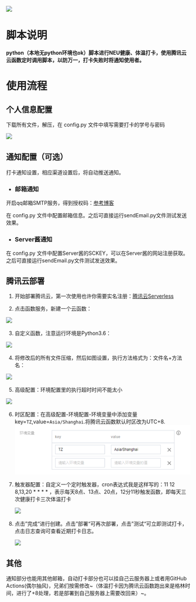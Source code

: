 ![](http://bmalimarkdown.oss-cn-beijing.aliyuncs.com/img/QQ图片20220502013357.jpg)

# 脚本说明

**python（本地无python环境也ok）脚本进行NEU健康、体温打卡，使用腾讯云云函数定时调用脚本，以防万一，打卡失败时将通知使用者。**




# 使用流程

## 个人信息配置

下载所有文件，解压，在 config.py 文件中填写需要打卡的学号与密码

![](http://bmalimarkdown.oss-cn-beijing.aliyuncs.com/img/image-20220502010356041.png)
## 通知配置（可选）

打卡通知设置，相应渠道设置后，将自动推送通知。

- ### 邮箱通知

开启qq邮箱SMTP服务，得到授权码：[参考博客](https://www.cnblogs.com/Alear/p/11594932.html)

在 config.py 文件中配置邮箱信息。之后可直接运行sendEmail.py文件测试发送效果。

- ### Server酱通知

在 config.py 文件中配置Server酱的SCKEY，可以在Server酱的网站注册获取。之后可直接运行sendEmail.py文件测试发送效果。

## 腾讯云部署
1. 开始部署腾讯云，第一次使用也许你需要实名注册：[腾讯云Serverless](https://console.cloud.tencent.com/scf/index)

2. 点击函数服务，新建一个云函数：

![](http://bmalimarkdown.oss-cn-beijing.aliyuncs.com/img/yun1.png)



3. 自定义函数，注意运行环境是Python3.6：

![](http://bmalimarkdown.oss-cn-beijing.aliyuncs.com/img/yun2.png)



4. 将修改后的所有文件压缩，然后如图设置，执行方法格式为：文件名+方法名：

![](http://bmalimarkdown.oss-cn-beijing.aliyuncs.com/img/yun3.png)



5. 高级配置：环境配置里的执行超时时间不能太小

![](http://bmalimarkdown.oss-cn-beijing.aliyuncs.com/img/yun4.png)

6. 时区配置：在高级配置-环境配置-环境变量中添加变量key=`TZ`,value=`Asia/Shanghai`.将腾讯云函数默认时区改为UTC+8.
![](timezone.png)

7. 触发器配置：自定义一个定时触发器，cron表达式我是这样写的：11 12 8,13,20 * * * * ，表示每天8点、13点、20点，12分11秒触发函数，即每天三次健康打卡三次体温打卡

   ![](http://bmalimarkdown.oss-cn-beijing.aliyuncs.com/img/yun5.png)

   

8. 点击”完成“进行创建。点击”部署“可再次部署，点击”测试“可立即测试打卡，点击日志查询可查看近期打卡日志。

   ![](http://bmalimarkdown.oss-cn-beijing.aliyuncs.com/img/image-20220502013928983.png)

## 其他

通知部分也能用其他邮箱，自动打卡部分也可以挂自己云服务器上或者用GitHub Actions(偶尔抽风)，兄弟们按需修改~（体温打卡因为腾讯云函数跑出来是格林时间，进行了+8处理，若是部署到自己服务器上需要改回来）~。
